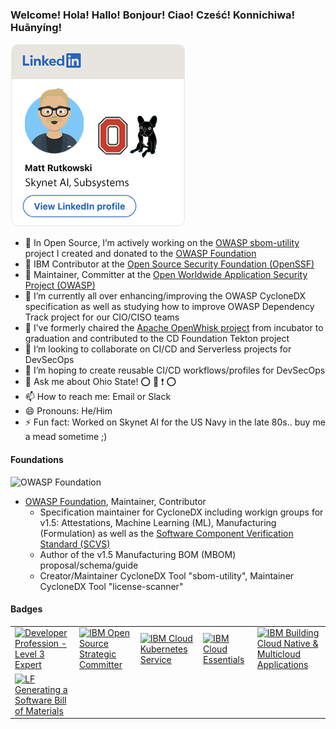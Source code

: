 ### Welcome! Hola! Hallo! Bonjour! Ciao! Cześć! Konnichiwa! Huānyíng!

<!--
**mrutkows/mrutkows** is a ✨ _special_ ✨ repository because its `README.md` (this file) appears on your GitHub profile.

<div class="badge-base LI-profile-badge" data-locale="en_US" data-size="medium" data-theme="light" data-type="VERTICAL" data-vanity="matt-rutkowski-b5545b5" data-version="v1"><a class="badge-base__link LI-simple-link" href="https://www.linkedin.com/in/matt-rutkowski-b5545b5?trk=profile-badge">Matt Rutkowski</a></div>
-->


[![](./images/matt-linked-in-profile-card-comic-small2.png)](https://www.linkedin.com/in/matt-rutkowski-b5545b5?trk=profile-badge)

- 🔭 In Open Source, I’m actively working on the [OWASP sbom-utility](https://github.com/CycloneDX/sbom-utility#resource) project I created and donated to the [OWASP Foundation]()
- :wrench: IBM Contributor at the [Open Source Security Foundation (OpenSSF)](https://openssf.org/)
- :wrench: Maintainer, Committer at the [Open Worldwide Application Security Project (OWASP)]([https://owasp.org/)
- 🌱 I’m currently all over enhancing/improving the OWASP CycloneDX specification as well as studying how to improve OWASP Dependency Track project for our CIO/CISO teams
- :older_man: I’ve formerly chaired the [Apache OpenWhisk project](https://github.com/apache?q=openwhisk) from incubator to graduation and contributed to the CD Foundation Tekton project
- 👯 I’m looking to collaborate on CI/CD and Serverless projects for DevSecOps
- 🤔 I’m hoping to create reusable CI/CD workflows/profiles for DevSecOps
- 💬 Ask me about Ohio State! :o: :raised_hands: :heavy_exclamation_mark: :o:
- 📫 How to reach me: Email or Slack
- 😄 Pronouns: He/Him
- ⚡ Fun fact: Worked on Skynet AI for the US Navy in the late 80s.. buy me a mead sometime ;)

#### Foundations

<img width="200" height="70" src="https://owasp.org/assets/images/logo.png" alt="OWASP Foundation">

- [OWASP Foundation](https://owasp.org/), Maintainer, Contributor
   - Specification maintainer for CycloneDX including workign groups for v1.5: Attestations, Machine Learning (ML), Manufacturing (Formulation) as well as the [Software Component Verification Standard (SCVS)](https://owasp.org/www-project-software-component-verification-standard/)
   - Author of the v1.5 Manufacturing BOM (MBOM) proposal/schema/guide
   - Creator/Maintainer CycloneDX Tool "sbom-utility", Maintainer CycloneDX Tool "license-scanner"
#### Badges

<table border="0" style="border: none;">
  <tr>
    <!-- IBM Dev. Expert -->
    <td>
      <a href="https://www.credly.com/badges/0605e78e-7bf6-4749-bef8-897720d39296/public_url">
        <img width="100" height="100" src="https://images.credly.com/size/680x680/images/7bf5867d-ea16-4d9f-9a6d-3d9011082c4a/Developer-Expert1.png" alt="Developer Profession - Level 3 Expert">
      </a>
    </td>
    <!-- IBM OSS Strategic Committer -->
    <td>
      <a href="https://www.credly.com/badges/789ad4d4-dbd5-4ef6-afaa-63e240e5cc79/public_url">
        <img width="100" height="100" src="https://images.credly.com/size/680x680/images/b6df1cbb-2ade-464c-9924-7ffb3fec3f6c/Open-Source-Strategic-Committer.png" alt="IBM Open Source Strategic Committer">
      </a>
    </td>
    <!-- IBM IKS -->
    <td>
      <a href="https://www.credly.com/badges/18cbbfe8-0370-4e21-a6cc-e33aace3096b/public_url">
        <img width="100" height="100" src="https://images.credly.com/size/220x220/images/c0fb61c5-3b28-4536-8723-c6b7f486302c/Cloud_Kubernetes_Service.png" alt="IBM Cloud Kubernetes Service">
      </a>
    </td>
    <!-- IBM Cloud Essentials -->
    <td>
      <a href="https://www.credly.com/badges/9aa02602-0eec-45f4-aa10-7da442660f0a/public_url">
        <img width="100" height="100" src="https://images.credly.com/size/680x680/images/92e96a17-8498-4007-9731-9971b5a24571/IBM_Cloud_Essentials_-_Knowledge_Badge.png" alt="IBM Cloud Essentials">
      </a>
    </td>
    <!-- IBM Cloud Native & MultiCloud -->
    <td>
      <a href="https://www.credly.com/badges/e892400c-d35e-41b5-972f-4fef5e39e096/public_url">
        <img width="100" height="100" src="https://images.credly.com/size/680x680/images/60cc2ff2-e79e-441b-9d9c-4d6fedf81193/Building_Cloud-Native_and_Multicloud_Apps.png" alt="IBM Building Cloud Native & Multicloud Applications">
      </a>
    </td>
  </tr>
      <!-- LF SBOM Gen. -->
    <td>
      <a href="https://www.credly.com/badges/a3fa0b61-2fa9-4375-9f35-dd91fb775811/public_url">
        <img width="100" height="100" src="https://images.credly.com/size/220x220/images/2d98ff25-a749-49f8-9a9a-720ed8c98f6c/Training_Badges_Master_osbestpractices.png" alt="LF Generating a Software Bill of Materials">
      </a>
    </td>
</table>  
